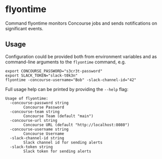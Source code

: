 # flyontime

Command flyontime monitors Concourse jobs and sends notifications on significant
events.

## Usage

Configuration could be provided both from environment variables and as
command-line arguments to the `flyontime` command, e.g.

```
export CONCOURSE_PASSWORD="s3cr3t-password"
export SLACK_TOKEN="slack-t0k3n"
flyontime -concourse-username="Bob" -slack-channel-id="42"
```

Full usage help can be printed by providing the `--help` flag:

```
Usage of flyontime:
  -concourse-password string
    	Concourse Password
  -concourse-team string
    	Concourse Team (default "main")
  -concourse-url string
    	Concourse URL (default "http://localhost:8080")
  -concourse-username string
    	Concourse Username
  -slack-channel-id string
    	Slack channel id for sending alerts
  -slack-token string
    	Slack token for sending alerts
```
